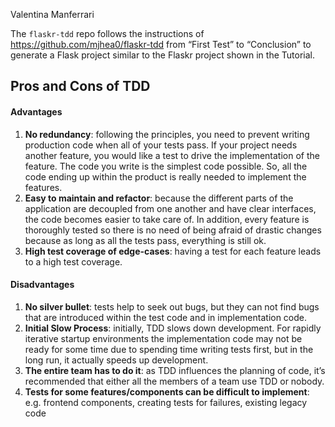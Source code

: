Valentina Manferrari

The ``` flaskr-tdd ``` repo follows the instructions of https://github.com/mjhea0/flaskr-tdd from “First Test” to “Conclusion” 
to generate a Flask project similar to the Flaskr project shown in the Tutorial.

## Pros and Cons of TDD ##

#### Advantages ####
1. **No redundancy**: following the principles, you need to prevent writing production code when all of your tests pass. If your project needs another feature, you would like a test to drive the implementation of the feature. The code you write is the simplest code possible. So, all the code ending up within the product is really needed to implement the features.
2. **Easy to maintain and refactor**: because the different parts of the application are decoupled from one another and have clear interfaces, the code becomes easier to take care of. In addition, every feature is thoroughly tested so there is no need of being afraid of drastic changes because as long as all the tests pass, everything is still ok. 
3. **High test coverage of edge-cases**: having a test for each feature leads to a high test coverage.

#### Disadvantages ####
1. **No silver bullet**: tests help to seek out bugs, but they can not find bugs that are introduced within the test code and in implementation code. 
2. **Initial Slow Process**: initially, TDD slows down development. For rapidly iterative startup environments the implementation code may not be ready for some time due to spending time writing tests first, but in the long run, it actually speeds up development.
3. **The entire team has to do it**: as TDD influences the planning of code, it’s recommended that either all the members of a team use TDD or nobody.
5. **Tests for some features/components can be difficult to implement**: e.g. frontend components, creating tests for failures, existing legacy code

